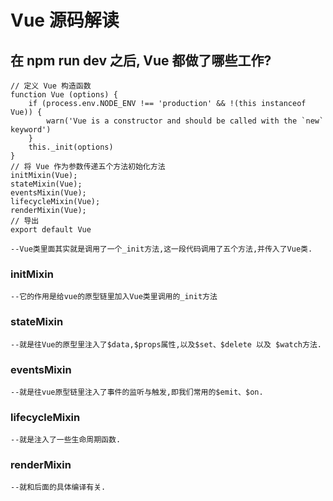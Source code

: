 # Vue 源码解读
## 在 npm run dev 之后, Vue 都做了哪些工作?
	// 定义 Vue 构造函数
	function Vue (options) {
		if (process.env.NODE_ENV !== 'production' && !(this instanceof Vue)) {
			warn('Vue is a constructor and should be called with the `new` keyword')
		}
		this._init(options)
	}
	// 将 Vue 作为参数传递五个方法初始化方法
	initMixin(Vue);
	stateMixin(Vue);
	eventsMixin(Vue);
	lifecycleMixin(Vue);
	renderMixin(Vue);
	// 导出
	export default Vue
	
	--Vue类里面其实就是调用了一个_init方法,这一段代码调用了五个方法,并传入了Vue类.
### initMixin
	--它的作用是给vue的原型链里加入Vue类里调用的_init方法
### stateMixin
	--就是往Vue的原型里注入了$data,$props属性,以及$set、$delete 以及 $watch方法.
### eventsMixin
	--就是往vue原型链里注入了事件的监听与触发,即我们常用的$emit、$on.
### lifecycleMixin
	--就是注入了一些生命周期函数.
### renderMixin
	--就和后面的具体编译有关.
